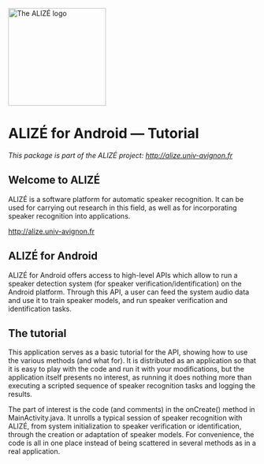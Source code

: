 <img src="http://alize.univ-avignon.fr/images/alize-logo.png" alt="The ALIZÉ logo" height="198" >

# ALIZÉ for Android — Tutorial

*This package is part of the ALIZÉ project: <http://alize.univ-avignon.fr>*



Welcome to ALIZÉ
----------------

ALIZÉ is a software platform for automatic speaker recognition. It can be used for carrying out research in this field, as well as for incorporating speaker recognition into applications.

<http://alize.univ-avignon.fr>


ALIZÉ for Android
-----------------

ALIZÉ for Android offers access to high-level APIs which allow to run a speaker detection system (for speaker verification/identification) on the Android platform. Through this API, a user can feed the system audio data and use it to train speaker models, and run speaker verification and identification tasks.


The tutorial
------------

This application serves as a basic tutorial for the API, showing how to use the various methods (and what for).
It is distributed as an application so that it is easy to play with the code and run it with your modifications, but the application itself presents no interest, as running it does nothing more than executing a scripted sequence of speaker recognition tasks and logging the results.

The part of interest is the code (and comments) in the onCreate() method in MainActivity.java. It unrolls a typical session of speaker recognition with ALIZÉ, from system initialization to speaker verification or identification, through the creation or adaptation of speaker models. For convenience, the code is all in one place instead of being scattered in several methods as in a real application.
